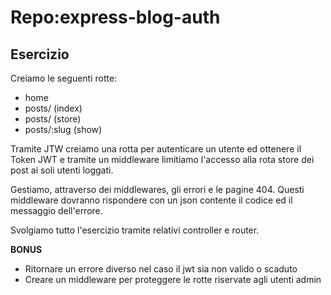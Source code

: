 # Repo:express-blog-auth

## Esercizio

Creiamo le seguenti rotte:
- home
- posts/ (index)
- posts/ (store)
- posts/:slug (show)

Tramite JTW creiamo una rotta per autenticare un utente ed ottenere il Token JWT e tramite un middleware limitiamo l'accesso alla rota store dei post ai soli utenti loggati.

Gestiamo, attraverso dei middlewares, gli errori e le pagine 404.
Questi middleware dovranno rispondere con un json contente il codice ed il messaggio dell'errore.

Svolgiamo tutto l'esercizio tramite relativi controller e router.

**BONUS**
- Ritornare un errore diverso nel caso il jwt sia non valido o scaduto
- Creare un middleware per proteggere le rotte riservate agli utenti admin